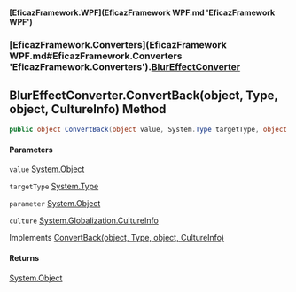 #### [EficazFramework.WPF](EficazFramework WPF.md 'EficazFramework WPF')
### [EficazFramework.Converters](EficazFramework WPF.md#EficazFramework.Converters 'EficazFramework.Converters').[BlurEffectConverter](EficazFramework.Converters/BlurEffectConverter.md 'EficazFramework.Converters.BlurEffectConverter')

## BlurEffectConverter.ConvertBack(object, Type, object, CultureInfo) Method

```csharp
public object ConvertBack(object value, System.Type targetType, object parameter, System.Globalization.CultureInfo culture);
```
#### Parameters

<a name='EficazFramework.Converters.BlurEffectConverter.ConvertBack(object,System.Type,object,System.Globalization.CultureInfo).value'></a>

`value` [System.Object](https://docs.microsoft.com/en-us/dotnet/api/System.Object 'System.Object')

<a name='EficazFramework.Converters.BlurEffectConverter.ConvertBack(object,System.Type,object,System.Globalization.CultureInfo).targetType'></a>

`targetType` [System.Type](https://docs.microsoft.com/en-us/dotnet/api/System.Type 'System.Type')

<a name='EficazFramework.Converters.BlurEffectConverter.ConvertBack(object,System.Type,object,System.Globalization.CultureInfo).parameter'></a>

`parameter` [System.Object](https://docs.microsoft.com/en-us/dotnet/api/System.Object 'System.Object')

<a name='EficazFramework.Converters.BlurEffectConverter.ConvertBack(object,System.Type,object,System.Globalization.CultureInfo).culture'></a>

`culture` [System.Globalization.CultureInfo](https://docs.microsoft.com/en-us/dotnet/api/System.Globalization.CultureInfo 'System.Globalization.CultureInfo')

Implements [ConvertBack(object, Type, object, CultureInfo)](https://docs.microsoft.com/en-us/dotnet/api/System.Windows.Data.IValueConverter.ConvertBack#System_Windows_Data_IValueConverter_ConvertBack_System_Object,System_Type,System_Object,System_Globalization_CultureInfo_ 'System.Windows.Data.IValueConverter.ConvertBack(System.Object,System.Type,System.Object,System.Globalization.CultureInfo)')

#### Returns
[System.Object](https://docs.microsoft.com/en-us/dotnet/api/System.Object 'System.Object')